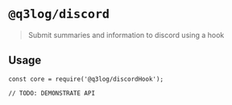 # `@q3log/discord`

> Submit summaries and information to discord using a hook

## Usage

```
const core = require('@q3log/discordHook');

// TODO: DEMONSTRATE API
```
